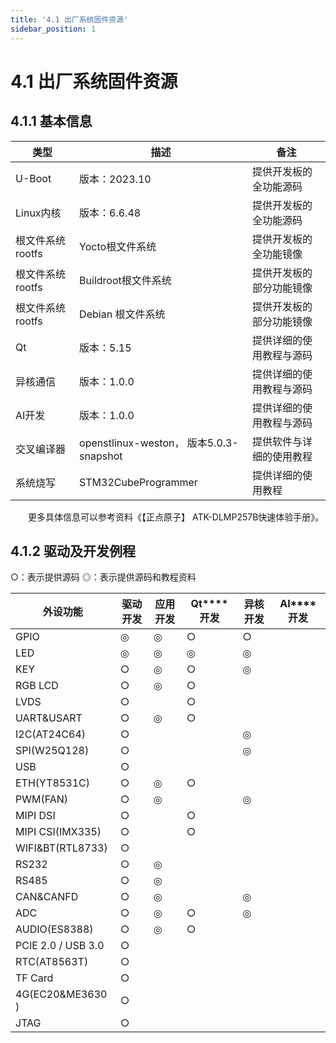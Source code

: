 ```yaml
---
title: '4.1 出厂系统固件资源'
sidebar_position: 1
---
```


# 4.1 出厂系统固件资源

## 4.1.1 基本信息

| 类型             | 描述                                     | 备注                     |
| ---------------- | ---------------------------------------- | ------------------------ |
| U-Boot           | 版本：2023.10                            | 提供开发板的全功能源码   |
| Linux内核        | 版本：6.6.48                             | 提供开发板的全功能源码   |
| 根文件系统rootfs | Yocto根文件系统                          | 提供开发板的全功能镜像   |
| 根文件系统rootfs | Buildroot根文件系统                      | 提供开发板的部分功能镜像 |
| 根文件系统rootfs | Debian 根文件系统                        | 提供开发板的部分功能镜像 |
| Qt               | 版本：5.15                               | 提供详细的使用教程与源码 |
| 异核通信         | 版本：1.0.0                              | 提供详细的使用教程与源码 |
| AI开发           | 版本：1.0.0                              | 提供详细的使用教程与源码 |
| 交叉编译器       | openstlinux-weston，  版本5.0.3-snapshot | 提供软件与详细的使用教程 |
| 系统烧写         | STM32CubeProgrammer                      | 提供详细的使用教程       |



&emsp;&emsp;更多具体信息可以参考资料《【正点原子】 ATK-DLMP257B快速体验手册》。

## 4.1.2 驱动及开发例程

○：表示提供源码
◎：表示提供源码和教程资料

| **外设功能**       | **驱动开发** | **应用开发** | **Qt****开发** | **异核开发** | **AI****开发** |
| ------------------ | ------------ | ------------ | -------------- | ------------ | -------------- |
| GPIO               | ◎            | ◎            | ○              | ○            |                |
| LED                | ◎            | ◎            | ◎              | ◎            |                |
| KEY                | ○            | ◎            | ○              | ◎            |                |
| RGB LCD            | ○            | ◎            | ○              |              |                |
| LVDS               | ○            |              | ○              |              |                |
| UART&USART         | ○            | ◎            | ○              |              |                |
| I2C(AT24C64)       | ○            |              |                | ◎            |                |
| SPI(W25Q128)       | ○            |              |                | ◎            |                |
| USB                | ○            |              |                |              |                |
| ETH(YT8531C)       | ○            | ◎            | ○              |              |                |
| PWM(FAN)           | ○            | ◎            |                | ◎            |                |
| MIPI DSI           | ○            |              | ○              |              |                |
| MIPI CSI(IMX335)   | ○            |              | ○              |              |                |
| WIFI&BT(RTL8733)   | ○            |              |                |              |                |
| RS232              | ○            | ◎            |                |              |                |
| RS485              | ○            | ◎            |                |              |                |
| CAN&CANFD          | ○            | ◎            |                | ◎            |                |
| ADC                | ○            | ◎            | ○              | ◎            |                |
| AUDIO(ES8388)      | ○            | ◎            | ○              |              |                |
| PCIE 2.0 / USB 3.0 | ○            |              |                |              |                |
| RTC(AT8563T)       | ○            |              |                |              |                |
| TF Card            | ○            |              |                |              |                |
| 4G(EC20&ME3630 )   | ○            |              |                |              |                |
| JTAG               | ○            |              |                |              |                |

